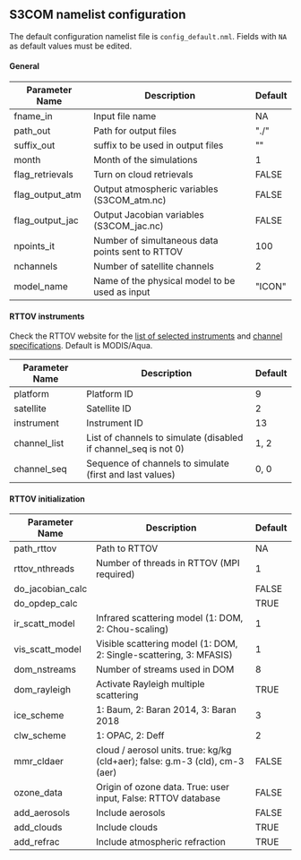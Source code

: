 ## S3COM namelist configuration

The default configuration namelist file is `config_default.nml`. Fields with `NA` as default values must be edited.

#### General 

| Parameter Name | Description | Default |
| --- | --- | --- | 
| fname_in | Input file name | NA |
| path_out | Path for output files | "./" |
| suffix_out | suffix to be used in output files | "" |
| month | Month of the simulations | 1 |
| flag_retrievals | Turn on cloud retrievals | FALSE |
| flag_output_atm | Output atmospheric variables (S3COM_atm.nc) | FALSE |
| flag_output_jac | Output Jacobian variables (S3COM_jac.nc) | FALSE |
| npoints_it | Number of simultaneous data points sent to RTTOV | 100 |
| nchannels | Number of satellite channels | 2 |
| model_name | Name of the physical model to be used as input | "ICON" |

#### RTTOV instruments

Check the RTTOV website for the [list of selected instruments](https://nwp-saf.eumetsat.int/site/software/rttov/documentation/platforms-supported/) and  [channel specifications](https://nwp-saf.eumetsat.int/site/software/rttov/download/coefficients/spectral-response-functions/). Default is MODIS/Aqua.

| Parameter Name | Description | Default |
| --- | --- | --- | 
| platform | Platform ID | 9 |
| satellite | Satellite ID | 2 |
| instrument | Instrument ID | 13 |
| channel_list | List of channels to simulate (disabled if channel_seq is not 0) | 1, 2 |
| channel_seq | Sequence of channels to simulate (first and last values) | 0, 0 |

#### RTTOV initialization

| Parameter Name | Description | Default |
| --- | --- | --- | 
| path_rttov | Path to RTTOV | NA |
| rttov_nthreads | Number of threads in RTTOV (MPI required) | 1 |
| do_jacobian_calc | | FALSE |
| do_opdep_calc | | TRUE |
| ir_scatt_model | Infrared scattering model (1: DOM, 2: Chou-scaling) | 1 |
| vis_scatt_model | Visible scattering model (1: DOM, 2: Single-scattering, 3: MFASIS) | 1 |
| dom_nstreams | Number of streams used in DOM | 8 |
| dom_rayleigh | Activate Rayleigh multiple scattering | TRUE |
| ice_scheme | 1: Baum, 2: Baran 2014, 3: Baran 2018 | 3 |
| clw_scheme | 1: OPAC, 2: Deff | 2 |
| mmr_cldaer | cloud / aerosol units. true: kg/kg (cld+aer); false: g.m-3 (cld), cm-3 (aer) | FALSE |
| ozone_data | Origin of ozone data. True: user input, False: RTTOV database | FALSE |
| add_aerosols | Include aerosols | FALSE |
| add_clouds | Include clouds | TRUE |
| add_refrac | Include atmospheric refraction | TRUE |


